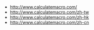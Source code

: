 - http://www.calculatemacro.com/
- http://www.calculatemacro.com/zh-tw
- http://www.calculatemacro.com/zh-hk
- http://www.calculatemacro.com/zh-cn

<!---
tszngai/tszngai is a ✨ special ✨ repository because its `README.md` (this file) appears on your GitHub profile.
You can click the Preview link to take a look at your changes.
--->
